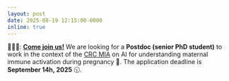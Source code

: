 ```yaml
---
layout: post
date: 2025-08-19 12:15:00-0000
inline: true
---
```


🧑‍🤝‍🧑: **[Come join us!](/join-us)** We are looking for a **Postdoc (senior PhD student)** to work in the context of the [CRC MIA](/projects/2025_crc-mia) on AI for understanding maternal immune activation during pregnancy 🥳. The application deadline is **September 14h, 2025** 🕥.
